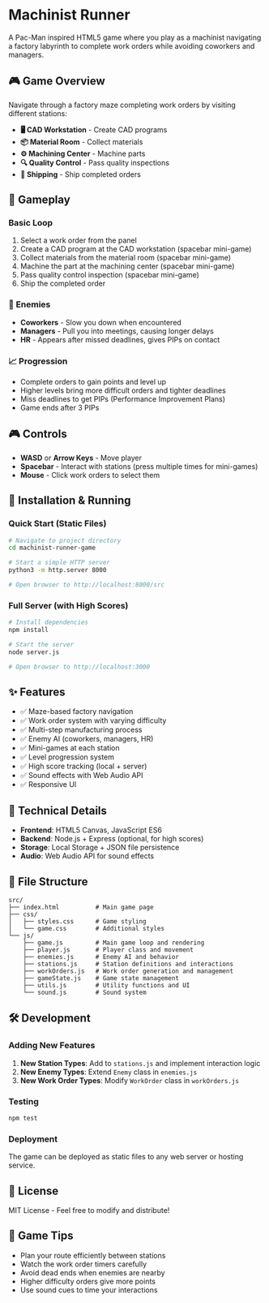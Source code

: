 # Machinist Runner

A Pac-Man inspired HTML5 game where you play as a machinist navigating a factory labyrinth to complete work orders while avoiding coworkers and managers.

## 🎮 Game Overview

Navigate through a factory maze completing work orders by visiting different stations:
- **🖥️ CAD Workstation** - Create CAD programs
- **📦 Material Room** - Collect materials  
- **⚙️ Machining Center** - Machine parts
- **🔍 Quality Control** - Pass quality inspections
- **🚚 Shipping** - Ship completed orders

## 🎯 Gameplay

### Basic Loop
1. Select a work order from the panel
2. Create a CAD program at the CAD workstation (spacebar mini-game)
3. Collect materials from the material room (spacebar mini-game)
4. Machine the part at the machining center (spacebar mini-game)
5. Pass quality control inspection (spacebar mini-game)
6. Ship the completed order

### 👥 Enemies
- **Coworkers** - Slow you down when encountered
- **Managers** - Pull you into meetings, causing longer delays  
- **HR** - Appears after missed deadlines, gives PIPs on contact

### 📈 Progression
- Complete orders to gain points and level up
- Higher levels bring more difficult orders and tighter deadlines
- Miss deadlines to get PIPs (Performance Improvement Plans)
- Game ends after 3 PIPs

## 🎮 Controls
- **WASD** or **Arrow Keys** - Move player
- **Spacebar** - Interact with stations (press multiple times for mini-games)
- **Mouse** - Click work orders to select them

## 🚀 Installation & Running

### Quick Start (Static Files)
```bash
# Navigate to project directory
cd machinist-runner-game

# Start a simple HTTP server
python3 -m http.server 8000

# Open browser to http://localhost:8000/src
```

### Full Server (with High Scores)
```bash
# Install dependencies
npm install

# Start the server
node server.js

# Open browser to http://localhost:3000
```

## ✨ Features

- ✅ Maze-based factory navigation
- ✅ Work order system with varying difficulty
- ✅ Multi-step manufacturing process
- ✅ Enemy AI (coworkers, managers, HR)
- ✅ Mini-games at each station
- ✅ Level progression system
- ✅ High score tracking (local + server)
- ✅ Sound effects with Web Audio API
- ✅ Responsive UI

## 🔧 Technical Details

- **Frontend**: HTML5 Canvas, JavaScript ES6
- **Backend**: Node.js + Express (optional, for high scores)
- **Storage**: Local Storage + JSON file persistence
- **Audio**: Web Audio API for sound effects

## 📁 File Structure
```
src/
├── index.html          # Main game page
├── css/
│   ├── styles.css      # Game styling
│   └── game.css        # Additional styles
└── js/
    ├── game.js         # Main game loop and rendering
    ├── player.js       # Player class and movement
    ├── enemies.js      # Enemy AI and behavior
    ├── stations.js     # Station definitions and interactions
    ├── workOrders.js   # Work order generation and management
    ├── gameState.js    # Game state management
    ├── utils.js        # Utility functions and UI
    └── sound.js        # Sound system
```

## 🛠️ Development

### Adding New Features
1. **New Station Types**: Add to `stations.js` and implement interaction logic
2. **New Enemy Types**: Extend `Enemy` class in `enemies.js`  
3. **New Work Order Types**: Modify `WorkOrder` class in `workOrders.js`

### Testing
```bash
npm test
```

### Deployment
The game can be deployed as static files to any web server or hosting service.

## 📄 License
MIT License - Feel free to modify and distribute!

## 🎯 Game Tips
- Plan your route efficiently between stations
- Watch the work order timers carefully
- Avoid dead ends when enemies are nearby
- Higher difficulty orders give more points
- Use sound cues to time your interactions
